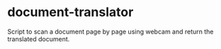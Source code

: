 # document-translator
Script to scan a document page by page using webcam and return the translated document. 
